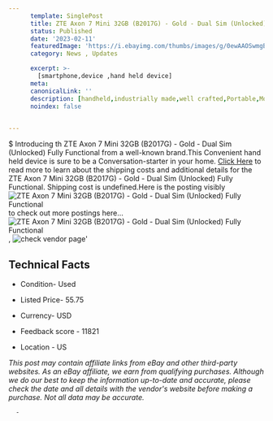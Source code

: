 ```yaml
---
      template: SinglePost
      title: ZTE Axon 7 Mini 32GB (B2017G) - Gold - Dual Sim (Unlocked) Fully Functional
      status: Published
      date: '2023-02-11'
      featuredImage: 'https://i.ebayimg.com/thumbs/images/g/0ewAAOSwmgBizyeS/s-l225.jpg'
      category: News , Updates

      excerpt: >-
        [smartphone,device ,hand held device]
      meta:
      canonicalLink: ''
      description: [handheld,industrially made,well crafted,Portable,Mobile,Compact,Convenient,Lightweight,Maneuverable,Man-portable,Miniature,Carriable,Hand-held,Light,Holdable,Transportable,Mobile device,Pocket-sized,On-the-go,Wireless,Cordless,Compact size,Convenient size, smartphone,device ,hand held device]
      noindex: false
      

---
```

$
      Introducing th ZTE Axon 7 Mini 32GB (B2017G) - Gold - Dual Sim (Unlocked) Fully Functional from a well-known brand.This Convenient hand held device is sure to be a Conversation-starter in your home. [Click Here](https://www.ebay.com/itm/134264366923?hash=item1f42c7a74b%3Ag%3A0ewAAOSwmgBizyeS&mkevt=1&mkcid=1&mkrid=711-53200-19255-0&campid=%253CePNCampaignId%253E&customid=%253CreferenceId%253E&toolid=10049) to read more to learn about the shipping costs and additional details for the ZTE Axon 7 Mini 32GB (B2017G) - Gold - Dual Sim (Unlocked) Fully Functional. Shipping cost is undefined.Here is the posting visibly ![ZTE Axon 7 Mini 32GB (B2017G) - Gold - Dual Sim (Unlocked) Fully Functional](https://i.ebayimg.com/thumbs/images/g/0ewAAOSwmgBizyeS/s-l225.jpg) to check out more postings here... ![ZTE Axon 7 Mini 32GB (B2017G) - Gold - Dual Sim (Unlocked) Fully Functional](https://i.ebayimg.com/images/g/0ewAAOSwmgBizyeS/s-l1200.jpg), ![check vendor page](https://origin-galleryplus.ebayimg.com/ws/web/134264366923_2_0_1/225x225.jpg,https://origin-galleryplus.ebayimg.com/ws/web/134264366923_3_0_1/225x225.jpg,https://origin-galleryplus.ebayimg.com/ws/web/134264366923_4_0_1/225x225.jpg,https://origin-galleryplus.ebayimg.com/ws/web/134264366923_5_0_1/225x225.jpg,https://origin-galleryplus.ebayimg.com/ws/web/134264366923_6_0_1/225x225.jpg,https://origin-galleryplus.ebayimg.com/ws/web/134264366923_7_0_1/225x225.jpg,https://origin-galleryplus.ebayimg.com/ws/web/134264366923_8_0_1/225x225.jpg)'

      

 ## Technical Facts 



     
      

 - Condition- Used 


      

 - Listed Price- 55.75 


      

 - Currency- USD 


      

 - Feedback score - 11821 


      

 - Location - US 


      
      

 *_This post may contain affiliate links from eBay and other third-party websites. As an eBay affiliate, we earn from qualifying purchases. Although we do our best to keep the information up-to-date and accurate, please check the date and all details with the vendor's website before making a purchase. Not all data may be accurate._*




      -
